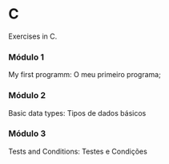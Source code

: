 # C
Exercises in C.

### Módulo 1
My first programm: O meu primeiro programa;

### Módulo 2
Basic data types: Tipos de dados básicos

### Módulo 3
Tests and Conditions: Testes e Condições